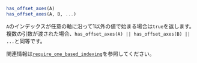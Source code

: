 ```julia
has_offset_axes(A)
has_offset_axes(A, B, ...)
```

`A`のインデックスが任意の軸に沿って1以外の値で始まる場合は`true`を返します。複数の引数が渡された場合、`has_offset_axes(A) || has_offset_axes(B) || ...`と同等です。

関連情報は[`require_one_based_indexing`](@ref)を参照してください。
